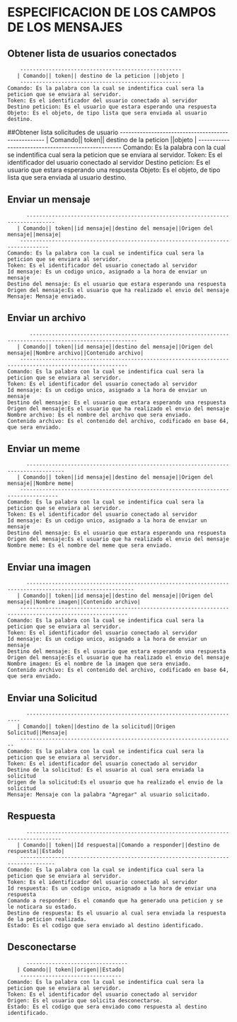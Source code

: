 # ESPECIFICACION DE LOS CAMPOS DE LOS MENSAJES

## Obtener lista de usuarios conectados
        ---------------------------------------------------
       | Comando|| token|| destino de la peticion ||objeto |
        ---------------------------------------------------
	Comando: Es la palabra con la cual se indentifica cual sera la peticion que se enviara al servidor.
	Token: Es el identificador del usuario conectado al servidor
	Destino peticion: Es el usuario que estara esperando una respuesta
	Objeto: Es el objeto, de tipo lista que sera enviada al usuario destino.
	
##Obtener lista solicitudes de usuario
	      ---------------------------------------------------
       | Comando|| token|| destino de la peticion ||objeto |
        ---------------------------------------------------
	Comando: Es la palabra con la cual se indentifica cual sera la peticion que se enviara al servidor.
	Token: Es el identificador del usuario conectado al servidor
	Destino peticion: Es el usuario que estara esperando una respuesta
	Objeto: Es el objeto, de tipo lista que sera enviada al usuario destino.
	
## Enviar un mensaje
	      -------------------------------------------------------------------------------
       | Comando|| token||id mensaje||destino del mensaje||Origen del mensaje||mensaje|
        -------------------------------------------------------------------------------
	Comando: Es la palabra con la cual se indentifica cual sera la peticion que se enviara al servidor.
	Token: Es el identificador del usuario conectado al servidor
	Id mensaje: Es un codigo unico, asignado a la hora de enviar un mensaje
	Destino del mensaje: Es el usuario que estara esperando una respuesta
	Origen del mensaje:Es el usuario que ha realizado el envio del mensaje
	Mensaje: Mensaje enviado.

## Enviar un archivo
	       --------------------------------------------------------------------------------------------------------
       | Comando|| token||id mensaje||destino del mensaje||Origen del mensaje||Nombre archivo||Contenido archivo|
        --------------------------------------------------------------------------------------------------------
	Comando: Es la palabra con la cual se indentifica cual sera la peticion que se enviara al servidor.
	Token: Es el identificador del usuario conectado al servidor
	Id mensaje: Es un codigo unico, asignado a la hora de enviar un mensaje
	Destino del mensaje: Es el usuario que estara esperando una respuesta
	Origen del mensaje:Es el usuario que ha realizado el envio del mensaje
	Nombre archivo: Es el nombre del archivo que sera enviado.
	Contenido archivo: Es el contenido del archivo, codificado en base 64, que sera enviado.
	
## Enviar un meme
	      ----------------------------------------------------------------------------------
       | Comando|| token||id mensaje||destino del mensaje||Origen del mensaje||Nombre meme|
        ----------------------------------------------------------------------------------
	Comando: Es la palabra con la cual se indentifica cual sera la peticion que se enviara al servidor.
	Token: Es el identificador del usuario conectado al servidor
	Id mensaje: Es un codigo unico, asignado a la hora de enviar un mensaje
	Destino del mensaje: Es el usuario que estara esperando una respuesta
	Origen del mensaje:Es el usuario que ha realizado el envio del mensaje
	Nombre meme: Es el nombre del meme que sera enviado.
	
## Enviar una imagen
	      --------------------------------------------------------------------------------------------------------
       | Comando|| token||id mensaje||destino del mensaje||Origen del mensaje||Nombre imagen||Contenido archivo|
        --------------------------------------------------------------------------------------------------------
	Comando: Es la palabra con la cual se indentifica cual sera la peticion que se enviara al servidor.
	Token: Es el identificador del usuario conectado al servidor
	Id mensaje: Es un codigo unico, asignado a la hora de enviar un mensaje
	Destino del mensaje: Es el usuario que estara esperando una respuesta
	Origen del mensaje:Es el usuario que ha realizado el envio del mensaje
	Nombre imagen: Es el nombre de la imagen que sera enviado.
	Contenido archivo: Es el contenido del archivo, codificado en base 64, que sera enviado.
	
## Enviar una Solicitud
	      --------------------------------------------------------------------
       | Comando|| token||destino de la solicitud||Origen Solicitud||Mensaje|
        --------------------------------------------------------------------
	Comando: Es la palabra con la cual se indentifica cual sera la peticion que se enviara al servidor.
	Token: Es el identificador del usuario conectado al servidor	
	Destino de la solicitud: Es el usuario al cual sera enviada la solicitud
	Origen de la solicitud:Es el usuario que ha realizado el envio de la solicitud
	Mensaje: Mensaje con la palabra "Agregar" al usuario solicitado.

## Respuesta

	      ---------------------------------------------------------------------------------
       | Comando|| token||Id respuesta||Comando a responder||destino de respuesta||Estado|
        ---------------------------------------------------------------------------------
	Comando: Es la palabra con la cual se indentifica cual sera la peticion que se enviara al servidor.
	Token: Es el identificador del usuario conectado al servidor
	Id respuesta: Es un codigo unico, asignado a la hora de enviar una respuesta
	Comando a responder: Es el comando que ha generado una peticion y se le noticara su estado.
	Destino de respuesta: Es el usuario al cual sera enviada la respuesta de la peticion realizada.
	Estado: Es el codigo que sera enviado al destino identificado.
	
## Desconectarse
	      --------------------------------
       | Comando|| token||origen||Estado|
        --------------------------------
	Comando: Es la palabra con la cual se indentifica cual sera la peticion que se enviara al servidor.
	Token: Es el identificador del usuario conectado al servidor
	Origen: Es el usuario que solicita desconectarse.
	Estado: Es el codigo que sera enviado como respuesta al destino identificado.
